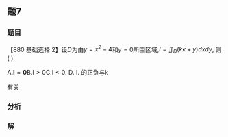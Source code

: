 ## 题7
### 题目
【880 基础选择 2】设$D$为由$y = {x}^{2} - 4$和$y = 0$所围区域,$I = {\iint }_{D}( {{kx} + y}) {dxdy}$, 则 (   ).

A.$\mathbf{I} = \mathbf{0}$B.$\mathrm{I} > 0$C.$\mathrm{I} < 0$. D. I. 的正负与$\mathrm{k}$

有关
### 分析

### 解